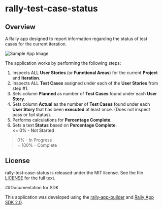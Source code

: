 rally-test-case-status
=========================

## Overview
A Rally app designed to report information regarding the status of test cases for the current iteration.  

![Sample App Image](https://raw.githubusercontent.com/xpanxion/rally-test-case-status/master/img/sample_img.png)

The application works by performing the following steps:  

1. Inspects ALL **User Stories** (or **Functional Areas**) for the current **Project** and **Iteration**.  
2. Inspects ALL **Test Cases** assigned under each of the **User Stories** from step #1.  
3. Sets column **Planned** as number of **Test Cases** found under each **User Story**.  
4. Sets column **Actual** as the number of **Test Cases** found under each **User Story** that has been **executed** at least once. (Does not inspect pass or fail status).  
5. Performs calculations for **Percentage Complete**.  
6. Sets a text **Status** based on **Percentage Complete**.  
<= 0% - Not Started  
> 0% - In Progress  
= 100% - Complete  

## License

rally-test-case-status is released under the MIT license.  See the file [LICENSE](./LICENSE) for the full text.

##Documentation for SDK

This application was developed using the [rally-app-builder](https://github.com/RallyApps/rally-app-builder) and [Rally App SDK 2.0](https://help.rallydev.com/apps/2.0/doc/).
